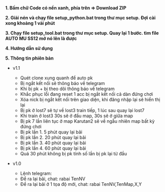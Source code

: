 <b>1. Bấm chữ Code có nền xanh, phía trên => Download ZIP</b>

<b>2. Giải nén và chạy file setup_python.bat trong thư mục setup. Đợi cài xong khoảng 1 vài phút</b>

<b>3. Chạy file setup_tool.bat trong thư mục setup. Quay lại 1 bước. tìm file AUTO MU SS12 mở nó lên là được</b>

<b>4. Hướng dẫn sử dụng</b>

<b>5. Thông tin phiên bản</b>

- v1.1

  - Quét clone xung quanh để auto pk
  - Bị ngắt kết nối sẽ thông báo về telegram
  - Khi bị pk + bị theo dõi thông báo về telegram
  - Khắc phục lỗi đang reset 1 acc bị ngắt kết nối cả dàn đứng chơi
  - Xóa nick bị ngắt kết nối trên giao diện, khi đăng nhập lại sẽ hiển thị lại
  - Bị pk ở lost7 sẽ tự về lost3 train tiếp, 1 lúc sau quay lại lost7
  - Khi train ở lost3 30s sẽ ở đầu map, 30s sẽ ở giữa map
  - Bị pk 7 lần liên tục ở map Karutan2 sẽ về ngẫu nhiên map bất kỳ đứng chơi
  - Bị pk lần 1. 5 phút quay lại bãi
  - Bị pk lần 2. 20 phút quay lại bãi
  - Bị pk lần 3. 40 phút quay lại bãi
  - Bị pk lần 4. 60 phút quay lại bãi
  - Quá 30 phút không bị pk tính số lần bị pk lại từ đầu

- v1.0

  - Lệnh telegram:
  - Để ra lại bãi, chat: rabai TenNV
  - Để ra lại bãi ở 1 tọa độ mới, chat: rabai TenNV,TenMap,X,Y
